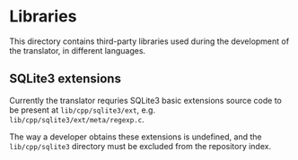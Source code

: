 # Libraries

This directory contains third-party libraries used during the development of the translator, in different languages.

## SQLite3 extensions

Currently the translator requries SQLite3 basic extensions source code to be present at `lib/cpp/sqlite3/ext`, e.g. `lib/cpp/sqlite3/ext/meta/regexp.c`.

The way a developer obtains these extensions is undefined, and the `lib/cpp/sqlite3` directory must be excluded from the repository index.
